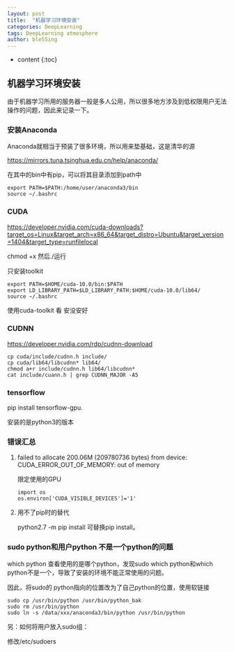 ```yaml
---
layout: post
title:  "机器学习环境安装"
categories: DeepLearning
tags: DeepLearning atmosphere
author: ble55ing
---
```


* content
{:toc}
## 机器学习环境安装

由于机器学习所用的服务器一般是多人公用，所以很多地方涉及到低权限用户无法操作的问题，因此来记录一下。

### 安装Anaconda

Anaconda就相当于预装了很多环境，所以用来垫基础，这是清华的源

<https://mirrors.tuna.tsinghua.edu.cn/help/anaconda/> 

在其中的bin中有pip，可以将其目录添加到path中

```
export PATH=$PATH:/home/user/anaconda3/bin
source ~/.bashrc
```

### CUDA

<https://developer.nvidia.com/cuda-downloads?target_os=Linux&target_arch=x86_64&target_distro=Ubuntu&target_version=1404&target_type=runfilelocal> 

chmod +x 然后./运行

只安装toolkit

```
export PATH=$HOME/cuda-10.0/bin:$PATH
export LD_LIBRARY_PATH=$LD_LIBRARY_PATH:$HOME/cuda-10.0/lib64/
source ~/.bashrc
```

使用cuda-toolkit 看 安没安好

### CUDNN

<https://developer.nvidia.com/rdp/cudnn-download> 

```
cp cuda/include/cudnn.h include/
cp cuda/lib64/libcudnn* lib64/
chmod a+r include/cudnn.h lib64/libcudnn*
cat include/cuann.h | grep CUDNN_MAJOR -A5
```

### tensorflow

pip install tensorflow-gpu.

安装的是python3的版本

### 错误汇总

1. failed to allocate 200.06M (209780736 bytes) from device: CUDA_ERROR_OUT_OF_MEMORY: out of 		memory

   限定使用的GPU

   ```
   import os
   os.environ['CUDA_VISIBLE_DEVICES']='1'
   ```

2. 用不了pip时的替代

   python2.7 -m pip install 可替换pip install。

### sudo python和用户python 不是一个python的问题

which python 查看使用的是哪个python，发现sudo which python和which python不是一个，导致了安装的环境不能正常使用的问题。

因此，将sudo的 python指向的位置改为了自己python的位置，使用软链接

```
sudo cp /usr/bin/python /usr/bin/python_bak
sudo rm /usr/bin/python
sudo ln -s /data/xxx/anaconda3/bin/python /usr/bin/python
```

另：如何将用户放入sudo组：

修改/etc/sudoers